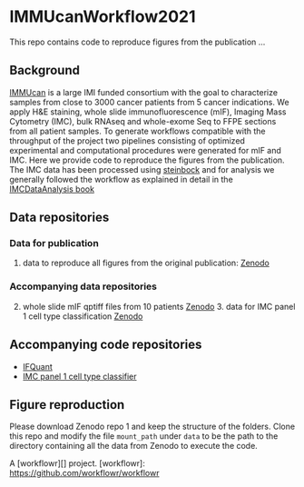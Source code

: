 # IMMUcanWorkflow2021

This repo contains code to reproduce figures from the publication ...

## Background

[IMMUcan](https://immucan.eu/) is a large IMI funded consortium with the goal to
characterize samples from close to 3000 cancer patients from 5 cancer
indications. We apply H&E staining, whole slide immunofluorescence (mIF),
Imaging Mass Cytometry (IMC), bulk RNAseq and whole-exome Seq to FFPE sections
from all patient samples. To generate workflows compatible with the throughput
of the project two pipelines consisting of optimized experimental and
computational procedures were generated for mIF and IMC. Here we provide code to
reproduce the figures from the publication.
The IMC data has been processed using
[steinbock](https://github.com/BodenmillerGroup/steinbock) and for analysis we
generally followed the workflow as explained in detail in the [IMCDataAnalysis
book](https://bodenmillergroup.github.io/IMCDataAnalysis/)

## Data repositories

### Data for publication

1. data to reproduce all figures from the original publication: [Zenodo](https://zenodo.org/records/13132656)

### Accompanying data repositories

2. whole slide mIF qptiff files from 10 patients
[Zenodo](https://zenodo.org/records/12699335) 3. data for IMC panel 1 cell type
classification [Zenodo](https://zenodo.org/records/12912567)

## Accompanying code repositories

- [IFQuant](https://github.com/BICC-UNIL-EPFL/IFQuant)
- [IMC panel 1 cell type classifier](https://github.com/ImmucanWP7/IMMUcan_IMC_panel_1_cell_type_classifier)
## Figure reproduction

Please download Zenodo repo 1 and keep the structure of the folders. Clone this
repo and modify the file `mount_path` under `data` to be the path to the
directory containing all the data from Zenodo to execute the code.

A [workflowr][] project.
[workflowr]: https://github.com/workflowr/workflowr
